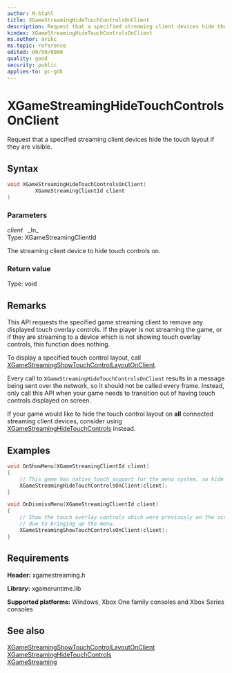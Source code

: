 ```yaml
---
author: M-Stahl
title: XGameStreamingHideTouchControlsOnClient
description: Request that a specified streaming client devices hide the touch layout if they are visible.
kindex: XGameStreamingHideTouchControlsOnClient
ms.author: arikc
ms.topic: reference
edited: 00/00/0000
quality: good
security: public
applies-to: pc-gdk
---
```


# XGameStreamingHideTouchControlsOnClient  

Request that a specified streaming client devices hide the touch layout if they are visible.
   

## Syntax  
  
```cpp
void XGameStreamingHideTouchControlsOnClient(  
         XGameStreamingClientId client  
)  
```  
  
### Parameters  
  
*client* &nbsp;&nbsp;\_In\_  
Type: XGameStreamingClientId  
  
The streaming client device to hide touch controls on.
  
  
### Return value
Type: void
  

## Remarks

This API requests the specified game streaming client to remove any displayed touch overlay controls. If the player is not streaming the game, or if they are streaming to a device which is not showing touch overlay controls, this function does nothing.

To display a specified touch control layout, call [XGameStreamingShowTouchControlLayoutOnClient](xgamestreamingshowtouchcontrollayoutonclient.md).

Every call to `XGameStreamingHideTouchControlsOnClient` results in a message being sent over the network, so it should not be called every frame. Instead, only call this API when your game needs to transition out of having touch controls displayed on screen.

If your game would like to hide the touch control layout on **all** connected streaming client devices, consider using [XGameStreamingHideTouchControls](xgamestreaminghidetouchcontrols.md) instead.


## Examples

```C++
void OnShowMenu(XGameStreamingClientId client)
{
    // This game has native touch support for the menu system, so hide touch overlay controls
    XGameStreamingHideTouchControlsOnClient(client);
}

void OnDismissMenu(XGameStreamingClientId client)
{
    // Show the touch overlay controls which were previously on the screen before we hid them
    // due to bringing up the menu.
    XGameStreamingShowTouchControlsOnClient(client);
}
```

## Requirements

**Header:** xgamestreaming.h
  
**Library:** xgameruntime.lib
  
**Supported platforms:** Windows, Xbox One family consoles and Xbox Series consoles  
  
## See also  
[XGameStreamingShowTouchControlLayoutOnClient](xgamestreamingshowtouchcontrollayoutonclient.md)  
[XGameStreamingHideTouchControls](xgamestreaminghidetouchcontrols.md)  
[XGameStreaming](../xgamestreaming_members.md#TouchAdaptation)  
